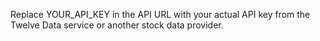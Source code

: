 Replace YOUR_API_KEY in the API URL with your actual API key from the Twelve Data service or another stock data provider.
